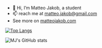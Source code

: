 - 👋 Hi, I’m Matteo Jakob, a student
- 📫 reach me at matteo.jakob@gmail.com
- See more on [matteojakob.com](https://matteojakob.com)

[![Top Langs](https://github-readme-stats.vercel.app/api/top-langs/?username=bettermj&layout=donut-vertical)](https://github.com/anuraghazra/github-readme-stats)

![MJ's GitHub stats](https://github-readme-stats.vercel.app/api?username=bettermj&show_icons=true&theme=tokyonight)

<!---
BetterMJ/BetterMJ is a ✨ special ✨ repository because its `README.md` (this file) appears on your GitHub profile.
You can click the Preview link to take a look at your changes.
--->
